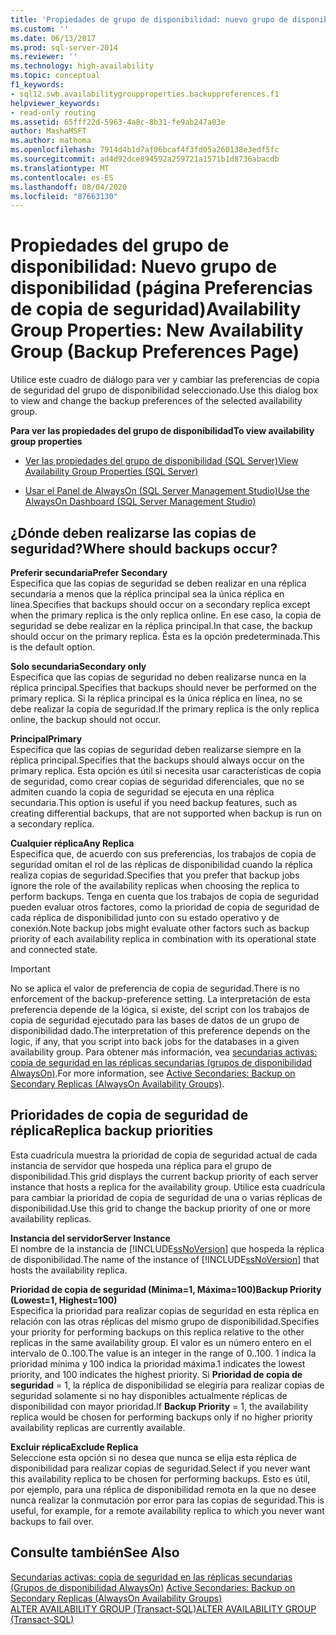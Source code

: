 ```yaml
---
title: 'Propiedades de grupo de disponibilidad: nuevo grupo de disponibilidad (página Preferencias de copia de seguridad) | Microsoft Docs'
ms.custom: ''
ms.date: 06/13/2017
ms.prod: sql-server-2014
ms.reviewer: ''
ms.technology: high-availability
ms.topic: conceptual
f1_keywords:
- sql12.swb.availabilitygroupproperties.backuppreferences.f1
helpviewer_keywords:
- read-only routing
ms.assetid: 65fff22d-5963-4a8c-8b31-fe9ab247a03e
author: MashaMSFT
ms.author: mathoma
ms.openlocfilehash: 7914d4b1d7af06bcaf4f3fd05a260138e3edf5fc
ms.sourcegitcommit: ad4d92dce894592a259721a1571b1d8736abacdb
ms.translationtype: MT
ms.contentlocale: es-ES
ms.lasthandoff: 08/04/2020
ms.locfileid: "87663130"
---
```

# <a name="availability-group-properties-new-availability-group-backup-preferences-page"></a><span data-ttu-id="e1c8d-102">Propiedades del grupo de disponibilidad: Nuevo grupo de disponibilidad (página Preferencias de copia de seguridad)</span><span class="sxs-lookup"><span data-stu-id="e1c8d-102">Availability Group Properties: New Availability Group (Backup Preferences Page)</span></span>
  <span data-ttu-id="e1c8d-103">Utilice este cuadro de diálogo para ver y cambiar las preferencias de copia de seguridad del grupo de disponibilidad seleccionado.</span><span class="sxs-lookup"><span data-stu-id="e1c8d-103">Use this dialog box to view and change the backup preferences of the selected availability group.</span></span>  
  
 <span data-ttu-id="e1c8d-104">**Para ver las propiedades del grupo de disponibilidad**</span><span class="sxs-lookup"><span data-stu-id="e1c8d-104">**To view availability group properties**</span></span>  
  
-   [<span data-ttu-id="e1c8d-105">Ver las propiedades del grupo de disponibilidad &#40;SQL Server&#41;</span><span class="sxs-lookup"><span data-stu-id="e1c8d-105">View Availability Group Properties &#40;SQL Server&#41;</span></span>](view-availability-group-properties-sql-server.md)  
  
-   [<span data-ttu-id="e1c8d-106">Usar el Panel de AlwaysOn &#40;SQL Server Management Studio&#41;</span><span class="sxs-lookup"><span data-stu-id="e1c8d-106">Use the AlwaysOn Dashboard &#40;SQL Server Management Studio&#41;</span></span>](use-the-always-on-dashboard-sql-server-management-studio.md)  
  
## <a name="where-should-backups-occur"></a><span data-ttu-id="e1c8d-107">¿Dónde deben realizarse las copias de seguridad?</span><span class="sxs-lookup"><span data-stu-id="e1c8d-107">Where should backups occur?</span></span>  
 <span data-ttu-id="e1c8d-108">**Preferir secundaria**</span><span class="sxs-lookup"><span data-stu-id="e1c8d-108">**Prefer Secondary**</span></span>  
 <span data-ttu-id="e1c8d-109">Especifica que las copias de seguridad se deben realizar en una réplica secundaria a menos que la réplica principal sea la única réplica en línea.</span><span class="sxs-lookup"><span data-stu-id="e1c8d-109">Specifies that backups should occur on a secondary replica except when the primary replica is the only replica online.</span></span> <span data-ttu-id="e1c8d-110">En ese caso, la copia de seguridad se debe realizar en la réplica principal.</span><span class="sxs-lookup"><span data-stu-id="e1c8d-110">In that case, the backup should occur on the primary replica.</span></span> <span data-ttu-id="e1c8d-111">Ésta es la opción predeterminada.</span><span class="sxs-lookup"><span data-stu-id="e1c8d-111">This is the default option.</span></span>  
  
 <span data-ttu-id="e1c8d-112">**Solo secundaria**</span><span class="sxs-lookup"><span data-stu-id="e1c8d-112">**Secondary only**</span></span>  
 <span data-ttu-id="e1c8d-113">Especifica que las copias de seguridad no deben realizarse nunca en la réplica principal.</span><span class="sxs-lookup"><span data-stu-id="e1c8d-113">Specifies that backups should never be performed on the primary replica.</span></span> <span data-ttu-id="e1c8d-114">Si la réplica principal es la única réplica en línea, no se debe realizar la copia de seguridad.</span><span class="sxs-lookup"><span data-stu-id="e1c8d-114">If the primary replica is the only replica online, the backup should not occur.</span></span>  
  
 <span data-ttu-id="e1c8d-115">**Principal**</span><span class="sxs-lookup"><span data-stu-id="e1c8d-115">**Primary**</span></span>  
 <span data-ttu-id="e1c8d-116">Especifica que las copias de seguridad deben realizarse siempre en la réplica principal.</span><span class="sxs-lookup"><span data-stu-id="e1c8d-116">Specifies that the backups should always occur on the primary replica.</span></span> <span data-ttu-id="e1c8d-117">Esta opción es útil si necesita usar características de copia de seguridad, como crear copias de seguridad diferenciales, que no se admiten cuando la copia de seguridad se ejecuta en una réplica secundaria.</span><span class="sxs-lookup"><span data-stu-id="e1c8d-117">This option is useful if you need backup features, such as creating differential backups, that are not supported when backup is run on a secondary replica.</span></span>  
  
 <span data-ttu-id="e1c8d-118">**Cualquier réplica**</span><span class="sxs-lookup"><span data-stu-id="e1c8d-118">**Any Replica**</span></span>  
 <span data-ttu-id="e1c8d-119">Especifica que, de acuerdo con sus preferencias, los trabajos de copia de seguridad omitan el rol de las réplicas de disponibilidad cuando la réplica realiza copias de seguridad.</span><span class="sxs-lookup"><span data-stu-id="e1c8d-119">Specifies that you prefer that backup jobs ignore the role of the availability replicas when choosing the replica to perform backups.</span></span> <span data-ttu-id="e1c8d-120">Tenga en cuenta que los trabajos de copia de seguridad pueden evaluar otros factores, como la prioridad de copia de seguridad de cada réplica de disponibilidad junto con su estado operativo y de conexión.</span><span class="sxs-lookup"><span data-stu-id="e1c8d-120">Note backup jobs might evaluate other factors such as backup priority of each availability replica in combination with its operational state and connected state.</span></span>  
  
> [!IMPORTANT]  
>  <span data-ttu-id="e1c8d-121">No se aplica el valor de preferencia de copia de seguridad.</span><span class="sxs-lookup"><span data-stu-id="e1c8d-121">There is no enforcement of the backup-preference setting.</span></span> <span data-ttu-id="e1c8d-122">La interpretación de esta preferencia depende de la lógica, si existe, del script con los trabajos de copia de seguridad ejecutado para las bases de datos de un grupo de disponibilidad dado.</span><span class="sxs-lookup"><span data-stu-id="e1c8d-122">The interpretation of this preference depends on the logic, if any, that you script into back jobs for the databases in a given availability group.</span></span> <span data-ttu-id="e1c8d-123">Para obtener más información, vea [secundarias activas: copia de seguridad en las réplicas secundarias (grupos de disponibilidad AlwaysOn)](active-secondaries-backup-on-secondary-replicas-always-on-availability-groups.md).</span><span class="sxs-lookup"><span data-stu-id="e1c8d-123">For more information, see [Active Secondaries: Backup on Secondary Replicas (AlwaysOn Availability Groups)](active-secondaries-backup-on-secondary-replicas-always-on-availability-groups.md).</span></span>  
  
## <a name="replica-backup-priorities"></a><span data-ttu-id="e1c8d-124">Prioridades de copia de seguridad de réplica</span><span class="sxs-lookup"><span data-stu-id="e1c8d-124">Replica backup priorities</span></span>  
 <span data-ttu-id="e1c8d-125">Esta cuadrícula muestra la prioridad de copia de seguridad actual de cada instancia de servidor que hospeda una réplica para el grupo de disponibilidad.</span><span class="sxs-lookup"><span data-stu-id="e1c8d-125">This grid displays the current backup priority of each server instance that hosts a replica for the availability group.</span></span> <span data-ttu-id="e1c8d-126">Utilice esta cuadrícula para cambiar la prioridad de copia de seguridad de una o varias réplicas de disponibilidad.</span><span class="sxs-lookup"><span data-stu-id="e1c8d-126">Use this grid to change the backup priority of one or more availability replicas.</span></span>  
  
 <span data-ttu-id="e1c8d-127">**Instancia del servidor**</span><span class="sxs-lookup"><span data-stu-id="e1c8d-127">**Server Instance**</span></span>  
 <span data-ttu-id="e1c8d-128">El nombre de la instancia de [!INCLUDE[ssNoVersion](../../../includes/ssnoversion-md.md)] que hospeda la réplica de disponibilidad.</span><span class="sxs-lookup"><span data-stu-id="e1c8d-128">The name of the instance of [!INCLUDE[ssNoVersion](../../../includes/ssnoversion-md.md)] that hosts the availability replica.</span></span>  
  
 <span data-ttu-id="e1c8d-129">**Prioridad de copia de seguridad (Mínima=1, Máxima=100)**</span><span class="sxs-lookup"><span data-stu-id="e1c8d-129">**Backup Priority (Lowest=1, Highest=100)**</span></span>  
 <span data-ttu-id="e1c8d-130">Especifica la prioridad para realizar copias de seguridad en esta réplica en relación con las otras réplicas del mismo grupo de disponibilidad.</span><span class="sxs-lookup"><span data-stu-id="e1c8d-130">Specifies your priority for performing backups on this replica relative to the other replicas in the same availability group.</span></span> <span data-ttu-id="e1c8d-131">El valor es un número entero en el intervalo de 0..100.</span><span class="sxs-lookup"><span data-stu-id="e1c8d-131">The value is an integer in the range of 0..100.</span></span> <span data-ttu-id="e1c8d-132">1 indica la prioridad mínima y 100 indica la prioridad máxima.</span><span class="sxs-lookup"><span data-stu-id="e1c8d-132">1 indicates the lowest priority, and 100 indicates the highest priority.</span></span> <span data-ttu-id="e1c8d-133">Si **Prioridad de copia de seguridad** = 1, la réplica de disponibilidad se elegiría para realizar copias de seguridad solamente si no hay disponibles actualmente réplicas de disponibilidad con mayor prioridad.</span><span class="sxs-lookup"><span data-stu-id="e1c8d-133">If **Backup Priority** = 1, the availability replica would be chosen for performing backups only if no higher priority availability replicas are currently available.</span></span>  
  
 <span data-ttu-id="e1c8d-134">**Excluir réplica**</span><span class="sxs-lookup"><span data-stu-id="e1c8d-134">**Exclude Replica**</span></span>  
 <span data-ttu-id="e1c8d-135">Seleccione esta opción si no desea que nunca se elija esta réplica de disponibilidad para realizar copias de seguridad.</span><span class="sxs-lookup"><span data-stu-id="e1c8d-135">Select if you never want this availability replica to be chosen for performing backups.</span></span> <span data-ttu-id="e1c8d-136">Esto es útil, por ejemplo, para una réplica de disponibilidad remota en la que no desee nunca realizar la conmutación por error para las copias de seguridad.</span><span class="sxs-lookup"><span data-stu-id="e1c8d-136">This is useful, for example, for a remote availability replica to which you never want backups to fail over.</span></span>  
  
## <a name="see-also"></a><span data-ttu-id="e1c8d-137">Consulte también</span><span class="sxs-lookup"><span data-stu-id="e1c8d-137">See Also</span></span>  
 <span data-ttu-id="e1c8d-138">[Secundarias activas: copia de seguridad en las réplicas secundarias (Grupos de disponibilidad AlwaysOn)](active-secondaries-backup-on-secondary-replicas-always-on-availability-groups.md) </span><span class="sxs-lookup"><span data-stu-id="e1c8d-138">[Active Secondaries: Backup on Secondary Replicas (AlwaysOn Availability Groups)](active-secondaries-backup-on-secondary-replicas-always-on-availability-groups.md) </span></span>  
 [<span data-ttu-id="e1c8d-139">ALTER AVAILABILITY GROUP &#40;Transact-SQL&#41;</span><span class="sxs-lookup"><span data-stu-id="e1c8d-139">ALTER AVAILABILITY GROUP &#40;Transact-SQL&#41;</span></span>](/sql/t-sql/statements/alter-availability-group-transact-sql)  
  
  
